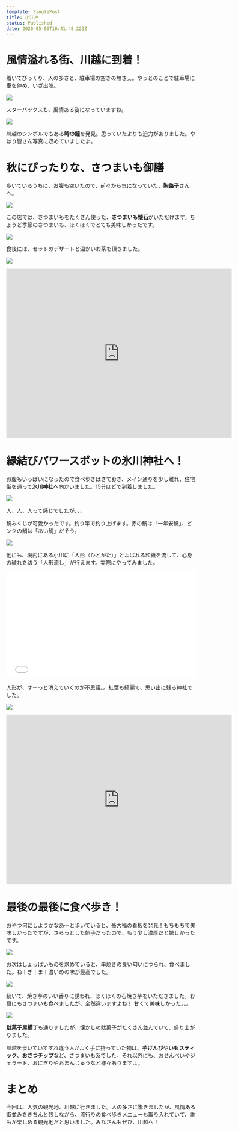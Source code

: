 ```yaml
---
template: SinglePost
title: 小江戸
status: Published
date: 2020-05-06T10:41:48.223Z
---
```

# 風情溢れる街、川越に到着！

着いてびっくり、人の多さと、駐車場の空きの無さ。。。やっとのことで駐車場に車を停め、いざ出陣。

![](https://ucarecdn.com/478b0da0-ebe9-4d32-838f-0a6bf96c16a7/-/preview/-/enhance/68/)

スターバックスも、風情ある姿になっていますね。

![](https://ucarecdn.com/0c7d2a1e-a5a6-4abe-99a1-e9bc0297b813/-/preview/-/enhance/100/)

川越のシンボルでもある**時の鐘**を発見。思っていたよりも迫力がありました。やはり皆さん写真に収めていましたよ。

# 秋にぴったりな、さつまいも御膳

歩いているうちに、お腹も空いたので、前々から気になっていた、**陶路子**さんへ。

![](https://ucarecdn.com/8068445b-0929-4d93-aa38-5e5bc1028817/-/preview/-/enhance/80/-/sharp/18/)

この店では、さつまいもをたくさん使った、**さつまいも懐石**がいただけます。ちょうど季節のさつまいも、ほくほくでとても美味しかったです。

![](https://ucarecdn.com/c1726495-ff4b-4cb5-a82b-7ca942d5d048/-/preview/-/rotate/90/-/enhance/95/)

食後には、セットのデザートと温かいお茶を頂きました。

![](https://ucarecdn.com/f8783f8e-f615-4958-842d-66fadd0e5655/-/preview/-/rotate/90/)

<iframe src="https://www.google.com/maps/embed?pb=!1m18!1m12!1m3!1d3230.9716078072356!2d139.48032431487763!3d35.9231949801386!2m3!1f0!2f0!3f0!3m2!1i1024!2i768!4f13.1!3m3!1m2!1s0x6018da614855a2ad%3A0x556fd574837914fb!2z6Zm26Lev5a2Q77yI44Go44KN44Gj44GT77yJ!5e0!3m2!1sja!2sjp!4v1588763159987!5m2!1sja!2sjp" width="600" height="450" frameborder="0" style="border:0;" allowfullscreen="" aria-hidden="false" tabindex="0"></iframe>

# 縁結びパワースポットの氷川神社へ！

お腹もいっぱいになったので食べ歩きはさておき、メイン通りを少し離れ、住宅街を通って**氷川神社**へ向かいました。15分ほどで到着しました。

![](https://ucarecdn.com/68556d78-45a8-49ae-98a3-53854c01ee80/)

人、人、人って感じでしたが、、、

鯛みくじが可愛かったです。釣り竿で釣り上げます。赤の鯛は「一年安鯛」、ピンクの鯛は「あい鯛」だそう。

![](https://ucarecdn.com/00c05837-22cc-4080-a2fd-565acfcedf14/)

他にも、境内にある小川に「人形（ひとがた）」とよばれる和紙を流して、心身の穢れを祓う「人形流し」が行えます。実際にやってみました。

<div><div style="left: 0; width: 100%; height: 0; position: relative; padding-bottom: 56.25%;"><iframe src="//cdn.iframe.ly/api/iframe?url=https%3A%2F%2Fyoutu.be%2FUpsZjENhJys&amp;key=074df4d5dd2b421a920b415bd48b216d&amp;playerjs=1&amp;click_to_play=true" style="border: 0; top: 0; left: 0; width: 100%; height: 100%; position: absolute;" allowfullscreen scrolling="no" allow="autoplay \\\\\*; encrypted-media \\\\\*; accelerometer; gyroscope; picture-in-picture"></iframe></div></div>

人形が、すーっと消えていくのが不思議。。紅葉も綺麗で、思い出に残る神社でした。

![](https://ucarecdn.com/14cedcae-c6c8-4436-b9e6-b1b7bdd1cca8/)

<iframe src="https://www.google.com/maps/embed?pb=!1m18!1m12!1m3!1d3230.8028676666877!2d139.48629191487788!3d35.9273249801376!2m3!1f0!2f0!3f0!3m2!1i1024!2i768!4f13.1!3m3!1m2!1s0x6018da89ead23633%3A0x7fce7ee6a490f05c!2z5bed6LaK5rC35bed56We56S-!5e0!3m2!1sja!2sjp!4v1588778057049!5m2!1sja!2sjp" width="600" height="450" frameborder="0" style="border:0;" allowfullscreen="" aria-hidden="false" tabindex="0"></iframe>

# 最後の最後に食べ歩き！

おやつ何にしようかなあ〜と歩いていると、苺大福の看板を発見！もちもちで美味しかったですが、さらっとした餡子だったので、もう少し濃厚だと嬉しかったです。

![](https://ucarecdn.com/b3acad5a-779c-44e2-a613-a9939fc7f1a0/)

お次はしょっぱいものを求めていると、串焼きの良い匂いにつられ、食べました。ね！ぎ！ま！濃いめの味が最高でした。

![](https://ucarecdn.com/a0cfd1cc-8f3f-4e40-b951-93eb7daf3aaf/)

続いて、焼き芋のいい香りに誘われ、ほくほくの石焼き芋をいただきました。お昼にもさつまいも食べましたが、全然違いますよね！
甘くて美味しかった。。。



![](https://ucarecdn.com/ed6b9710-d347-4c01-9891-3d0a47ff52a0/)

**駄菓子屋横丁**も通りましたが、懐かしの駄菓子がたくさん並んでいて、盛り上がりました。

川越を歩いていてすれ違う人がよく手に持っていた物は、**芋けんぴ**や**いもスティック**、**おさつチップ**など、さつまいも系でした。それ以外にも、おせんべいやジェラート、おにぎりやおまんじゅうなど様々ありますよ。

# まとめ

今回は、人気の観光地、川越に行きました。人の多さに驚きましたが、風情ある街並みをきちんと残しながら、流行りの食べ歩きメニューも取り入れていて、誰もが楽しめる観光地だと思いました。みなさんもぜひ、川越へ！

